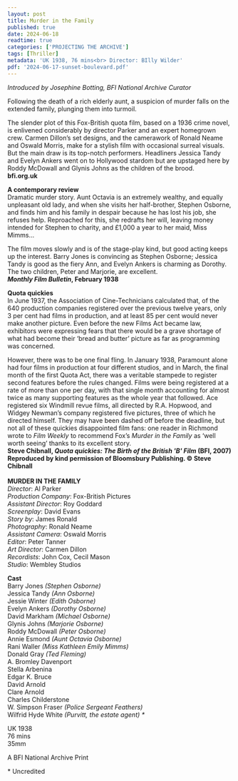 ```yaml
---
layout: post
title: Murder in the Family
published: true
date: 2024-06-18
readtime: true
categories: ['PROJECTING THE ARCHIVE']
tags: [Thriller]
metadata: 'UK 1938, 76 mins<br> Director: BIlly Wilder'
pdf: '2024-06-17-sunset-boulevard.pdf'
---
```


_Introduced by Josephine Botting, BFI National Archive Curator_

Following the death of a rich elderly aunt, a suspicion of murder falls on the extended family, plunging them into turmoil.

The slender plot of this Fox-British quota film, based on a 1936 crime novel, is enlivened considerably by director Parker and an expert homegrown crew. Carmen Dillon’s set designs, and the camerawork of Ronald Neame and Oswald Morris, make for a stylish film with occasional surreal visuals. But the main draw is its top-notch performers. Headliners Jessica Tandy and Evelyn Ankers went on to Hollywood stardom but are upstaged here by Roddy McDowall and Glynis Johns as the children of the brood.  
**bfi.org.uk**  

**A contemporary review**  
Dramatic murder story. Aunt Octavia is an extremely wealthy, and equally unpleasant old lady, and when she visits her half-brother, Stephen Osborne, and finds him and his family in despair because he has lost his job, she refuses help. Reproached for this, she redrafts her will, leaving money intended for Stephen to charity, and £1,000 a year to her maid, Miss Mimms…

The film moves slowly and is of the stage-play kind, but good acting keeps up the interest. Barry Jones is convincing as Stephen Osborne; Jessica Tandy is good as the fiery Ann, and Evelyn Ankers is charming as Dorothy. The two children, Peter and Marjorie, are excellent.  
**_Monthly Film Bulletin_, February 1938**

**Quota quickies**  
In June 1937, the Association of Cine-Technicians calculated that, of the 640 production companies registered over the previous twelve years, only 3 per cent had films in production, and at least 85 per cent would never make another picture. Even before the new Films Act became law, exhibitors were expressing fears that there would be a grave shortage of what had become their ‘bread and butter’ picture as far as programming was concerned.

However, there was to be one final fling. In January 1938, Paramount alone had four films in production at four different studios, and in March, the final month of the first Quota Act, there was a veritable stampede to register second features before the rules changed. Films were being registered at a rate of more than one per day, with that single month accounting for almost twice as many supporting features as the whole year that followed. Ace registered six Windmill revue films, all directed by R.A. Hopwood, and Widgey Newman’s company registered five pictures, three of which he directed himself. They may have been dashed off before the deadline, but not all of these quickies disappointed film fans: one reader in Richmond wrote to _Film Weekly_ to recommend Fox’s _Murder in the Family_ as ‘well worth seeing’ thanks to its excellent story.  
**Steve Chibnall, _Quota quickies: The Birth of the British 'B' Film_ (BFI, 2007) Reproduced by kind permission of Bloomsbury Publishing. © Steve Chibnall**  
<br>
**MURDER IN THE FAMILY**  
_Director_: Al Parker  
_Production Company_: Fox-British Pictures  
_Assistant Director_: Roy Goddard  
_Screenplay_: David Evans  
_Story by_: James Ronald  
_Photography_: Ronald Neame  
_Assistant Camera_: Oswald Morris  
_Editor_: Peter Tanner  
_Art Director_: Carmen Dillon  
_Recordists_: John Cox, Cecil Mason  
_Studio_: Wembley Studios  

**Cast**  
Barry Jones _(Stephen Osborne)_  
Jessica Tandy _(Ann Osborne)_  
Jessie Winter _(Edith Osborne)_  
Evelyn Ankers _(Dorothy Osborne)_  
David Markham _(Michael Osborne)_  
Glynis Johns _(Marjorie Osborne)_  
Roddy McDowall _(Peter Osborne)_  
Annie Esmond _(Aunt Octavia Osborne)_  
Rani Waller _(Miss Kathleen Emily Mimms)_  
Donald Gray _(Ted Fleming)_  
A. Bromley Davenport  
Stella Arbenina  
Edgar K. Bruce  
David Arnold  
Clare Arnold  
Charles Childerstone  
W. Simpson Fraser _(Police Sergeant Feathers)_  
Wilfrid Hyde White _(Purvitt, the estate agent) *_  

UK 1938  
76 mins  
35mm  

A BFI National Archive Print

\* Uncredited
<!--stackedit_data:
eyJoaXN0b3J5IjpbMTQ4OTk2Nzc5N119
-->